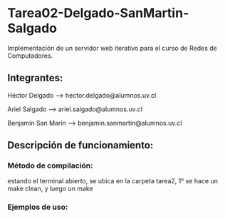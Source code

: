 # Tarea02-Delgado-SanMartin-Salgado

<p>Implementación de un servidor web iterativo para el curso de Redes de Computadores.</p>

<h2>Integrantes:</h2>
  <p>Héctor Delgado --> hector.delgado@alumnos.uv.cl </p>
  <p>Ariel Salgado --> ariel.salgado@alumnos.uv.cl </p>
  <p>Benjamín San Marín --> benjamin.sanmartin@alumnos.uv.cl </p>
<h2>Descripción de funcionamiento:</h2>
  <p></p>
  <h3>Método de compilación:</h3>
    <p>estando el terminal abierto, se ubica en la carpeta tarea2, 1° se hace un make clean, y luego un make</p>
  <h3>Ejemplos de uso:</h3>
  <h3>  
    <p></p>

